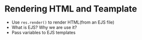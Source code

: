 # Rendering HTML and Teamplate

- Use `res.render()` to render HTML(from an EJS file)
- What is EJS? Why we are use it?
- Pass variables to EJS templates
